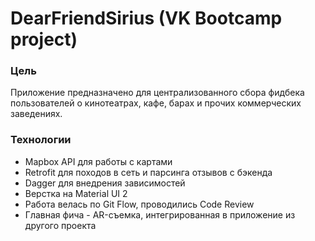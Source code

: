 # DearFriendSirius (VK Bootcamp project)
### Цель
Приложение предназначено для централизованного сбора фидбека пользователей о кинотеатрах, кафе, барах и прочих коммерческих заведениях.
### Технологии
- Mapbox API для работы с картами
- Retrofit для походов в сеть и парсинга отзывов с бэкенда
- Dagger для внедрения зависимостей
- Верстка на Material UI 2
- Работа велась по Git Flow, проводились Code Review
- Главная фича - AR-съемка, интегрированная в приложение из другого проекта
